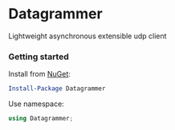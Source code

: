 # Datagrammer

Lightweight asynchronous extensible udp client

### Getting started

Install from [NuGet](https://www.nuget.org/packages/Datagrammer/):

```powershell
Install-Package Datagrammer
```

Use namespace:

```csharp
using Datagrammer;
```
